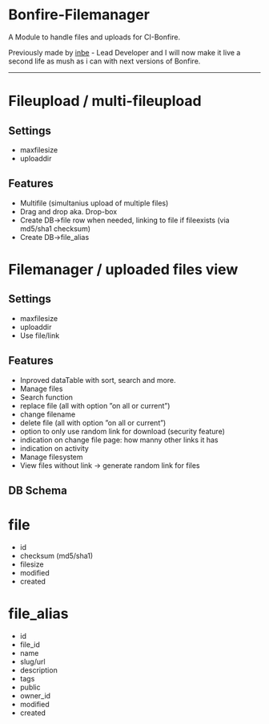 Bonfire-Filemanager
===================

A Module to handle files and uploads for CI-Bonfire.

Previously made by [inbe](https://github.com/inbe/Bonfire-Filemanager-Deprecated) - Lead Developer and I will now make it live a second life as mush as i can with next versions of Bonfire.

-----------------------------------------------------------------------

# Fileupload / multi-fileupload
## Settings
- maxfilesize
- uploaddir

## Features
- Multifile (simultanius upload of multiple files)
- Drag and drop aka. Drop-box
- Create DB->file row when needed, linking to file if fileexists (via md5/sha1 checksum)
- Create DB->file_alias

# Filemanager / uploaded files view

## Settings
- maxfilesize
- uploaddir
- Use file/link

## Features

- Inproved dataTable with sort, search and more.
- Manage files
- Search function
- replace file (all with option ”on all or current”)
- change filename
- delete file (all with option ”on all or current”)
- option to only use random link for download (security feature)
- indication on change file page: how manny other links it has
- indication on activity
- Manage filesystem
- View files without link → generate random link for files




## DB Schema

# file
- id
- checksum  		(md5/sha1) 
- filesize				
- modified
- created

# file_alias
- id
- file_id
- name
- slug/url
- description
- tags
- public
- owner_id
- modified
- created
